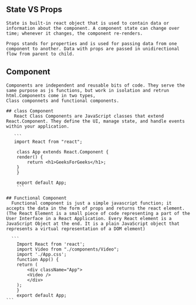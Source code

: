  ## State VS Props
    State is built-in react object that is used to contain data or information about the component. A component state can change over time; whenever it changes, the component re-renders.

    Props stands for properties and is used for passing data from one component to another. Data with props are passed in unidirectional flow from parent to child.

## Component
    Components are independent and reusable bits of code. They serve the same purpose as js functions, but work in isolation and retrun html.Components come in two types,
    Class componnets and functional components.

    ## class Component
       React Class Components are JavaScript classes that extend React.Component. They define the UI, manage state, and handle events within your application.
        
       ```
       import React from "react";

        class App extends React.Component {
        render() {
            return <h1>GeeksForGeeks</h1>;
        }
        }

        export default App;
        ```
        
    ## Functional Component
      Functional component is just a simple javascript function; it accepts the data in the form of props and returns the react element. (The React Element is a small piece of code representing a part of the User Interface in a React Application. Every React element is a JavaScript Object at the end. It is a plain JavaScript object that represents a virtual representation of a DOM element)

      ```
        Import React from 'react';
        import Video from "./components/Video";
        import './App.css'; 
        function App() {
        return (
            <div className="App">
            <Video />
            </div>
        );
        }
        export default App;
    ```